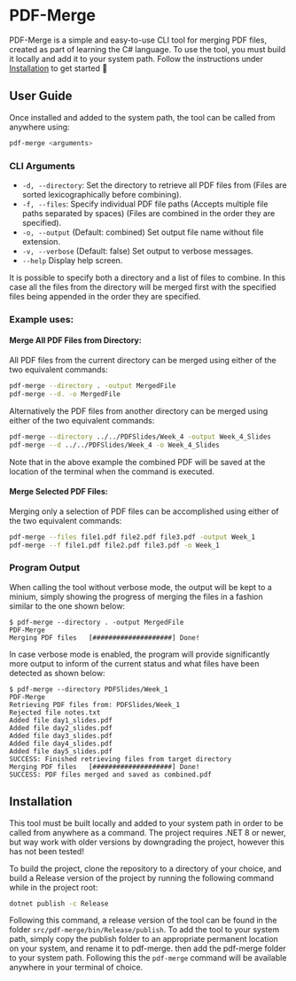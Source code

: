 # PDF-Merge
PDF-Merge is a simple and easy-to-use CLI tool for merging PDF files, created as part of learning the C# language. To use the tool, you must build it locally and add it to your system path. Follow the instructions under [Installation](README.md#installation) to get started 🙂

## User Guide
Once installed and added to the system path, the tool can be called from anywhere using:

```bash
pdf-merge <arguments>
```
### CLI Arguments
- `-d, --directory`: Set the directory to retrieve all PDF files from (Files are sorted lexicographically before combining).
- `-f, --files`: Specify individual PDF file paths (Accepts multiple file paths separated by spaces) (Files are combined in the order they are specified).
- `-o, --output`       (Default: combined) Set output file name without file extension.
- `-v, --verbose`      (Default: false) Set output to verbose messages.
- `--help`             Display help screen.

It is possible to specify both a directory and a list of files to combine. In this case all the files from the directory will be merged first with the specified files being appended in the order they are specified.

### Example uses:
#### Merge All PDF Files from Directory:  
All PDF files from the current directory can be merged using either of the two equivalent commands:
```bash
pdf-merge --directory . -output MergedFile
pdf-merge --d. -o MergedFile

```
Alternatively the PDF files from another directory can be merged using either of the two equivalent commands:
```bash
pdf-merge --directory ../../PDFSlides/Week_4 -output Week_4_Slides
pdf-merge --d ../../PDFSlides/Week_4 -o Week_4_Slides
```
Note that in the above example the combined PDF will be saved at the location of the terminal when the command is executed.

#### Merge Selected PDF Files: 
Merging only a selection of PDF files can be accomplished using either of the two equivalent commands:
```bash
pdf-merge --files file1.pdf file2.pdf file3.pdf -output Week_1
pdf-merge --f file1.pdf file2.pdf file3.pdf -o Week_1
```

### Program Output
When calling the tool without verbose mode, the output will be kept to a minium, simply showing the progress of merging the files in a fashion similar to the one shown below:
```console
$ pdf-merge --directory . -output MergedFile
PDF-Merge
Merging PDF files   [####################] Done!
```

In case verbose mode is enabled, the program will provide significantly more output to inform of the current status and what files have been detected as shown below:
```console
$ pdf-merge --directory PDFSlides/Week_1
PDF-Merge
Retrieving PDF files from: PDFSlides/Week_1
Rejected file notes.txt
Added file day1_slides.pdf
Added file day2_slides.pdf
Added file day3_slides.pdf
Added file day4_slides.pdf
Added file day5_slides.pdf
SUCCESS: Finished retrieving files from target directory
Merging PDF files   [####################] Done!
SUCCESS: PDF files merged and saved as combined.pdf
```

## Installation
This tool must be built locally and added to your system path in order to be called from anywhere as a command. The project requires .NET 8 or newer, but way work with older versions by downgrading the project, however this has not been tested!

To build the project, clone the repository to a directory of your choice, and build a Release version of the project by running the following command while in the project root:
```bash
dotnet publish -c Release
```

Following this command, a release version of the tool can be found in the folder `src/pdf-merge/bin/Release/publish`. To add the tool to your system path, simply copy the publish folder to an appropriate permanent location on your system, and rename it to pdf-merge. then add the pdf-merge folder to your system path. Following this the `pdf-merge` command will be available anywhere in your terminal of choice.
